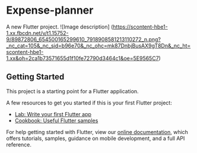 # Expense-planner 

A new Flutter project.
![Image description] (https://scontent-hbe1-1.xx.fbcdn.net/v/t1.15752-9/89872806_654500165299610_7918908581213110272_n.png?_nc_cat=105&_nc_sid=b96e70&_nc_ohc=mk87DnbjBusAX9gT8Dn&_nc_ht=scontent-hbe1-1.xx&oh=2ca1b73571655d1f10fe72790d3464c1&oe=5E9565C7)

## Getting Started

This project is a starting point for a Flutter application.

A few resources to get you started if this is your first Flutter project:

- [Lab: Write your first Flutter app](https://flutter.dev/docs/get-started/codelab)
- [Cookbook: Useful Flutter samples](https://flutter.dev/docs/cookbook)

For help getting started with Flutter, view our
[online documentation](https://flutter.dev/docs), which offers tutorials,
samples, guidance on mobile development, and a full API reference.

